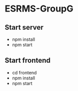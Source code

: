 # ESRMS-GroupG

## Start server

* npm install
* npm start

## Start frontend

* cd frontend
* npm install
* npm start
